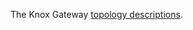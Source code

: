 The Knox Gateway [topology descriptions](http://knox.apache.org/books/knox-1-2-0/user-guide.html#Gateway+Details).